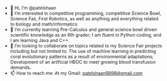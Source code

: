 - 👋 Hi, I’m @patelshaan
- 👀 I’m interested in competitive programming, competitive Science Bowl, Science Fair, First Robotics, as well as anything and everything related to biology and math/informatics.
- 🌱 I’m currently learning Pre-Calculus and general science bowl driven scientific knowledge as an 8th grader; I am fluent in Python coding, and I am learning Java and C++.
- 💞️ I’m looking to collaborate on topics related to my Science Fair projects including but not limited to:
  The use of machine learning in predicting coral evolutionary patterns as a result of environmental adaptations; Development of an artificial HBOC to meet growing blood transfusion demands.
- 📫 How to reach me: At my Gmail: patelshaan9898@gmail.com

<!---
patelshaan/patelshaan is a ✨ special ✨ repository because its `README.md` (this file) appears on your GitHub profile.
You can click the Preview link to take a look at your changes.
--->
